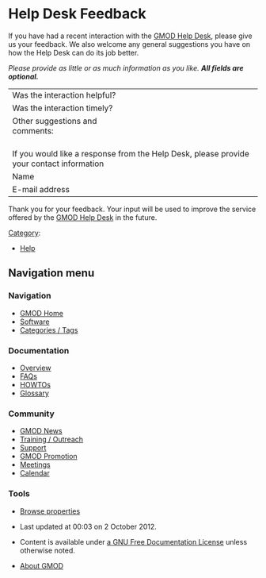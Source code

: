



<span id="top"></span>




# <span dir="auto">Help Desk Feedback</span>









If you have had a recent interaction with the [GMOD Help
Desk](GMOD_Help_Desk "GMOD Help Desk"), please give us your feedback. We
also welcome any general suggestions you have on how the Help Desk can
do its job better.

*Please provide as little or as much information as you like. **All
fields are optional.***

<table class="wikitable">
<colgroup>
<col style="width: 50%" />
<col style="width: 50%" />
</colgroup>
<tbody>
<tr class="odd">
<td>Was the interaction helpful?</td>
<td></td>
</tr>
<tr class="even">
<td>Was the interaction timely?</td>
<td></td>
</tr>
<tr class="odd">
<td>Other suggestions and comments:</td>
<td></td>
</tr>
<tr class="even">
<td colspan="2"><br />
&#10;If you would like a response from the Help Desk, please provide your
contact information</td>
</tr>
<tr class="odd">
<td>Name</td>
<td></td>
</tr>
<tr class="even">
<td>E-mail address</td>
<td></td>
</tr>
</tbody>
</table>

Thank you for your feedback. Your input will be used to improve the
service offered by the [GMOD Help Desk](GMOD_Help_Desk "GMOD Help Desk")
in the future.




[Category](Special%3ACategories "Special%3ACategories"):

- [Help](Category%3AHelp "Category%3AHelp")






## Navigation menu






### 





### Navigation



- <span id="n-GMOD-Home">[GMOD Home](Main_Page)</span>
- <span id="n-Software">[Software](GMOD_Components)</span>
- <span id="n-Categories-.2F-Tags">[Categories /
  Tags](Categories)</span>




### Documentation



- <span id="n-Overview">[Overview](Overview)</span>
- <span id="n-FAQs">[FAQs](Category%3AFAQ)</span>
- <span id="n-HOWTOs">[HOWTOs](Category%3AHOWTO)</span>
- <span id="n-Glossary">[Glossary](Glossary)</span>




### Community



- <span id="n-GMOD-News">[GMOD News](GMOD_News)</span>
- <span id="n-Training-.2F-Outreach">[Training /
  Outreach](Training_and_Outreach)</span>
- <span id="n-Support">[Support](Support)</span>
- <span id="n-GMOD-Promotion">[GMOD Promotion](GMOD_Promotion)</span>
- <span id="n-Meetings">[Meetings](Meetings)</span>
- <span id="n-Calendar">[Calendar](Calendar)</span>




### Tools

- <span id="t-smwbrowselink"><a href="Special%3ABrowse/Help_Desk_Feedback" rel="smw-browse">Browse
  properties</a></span>



- <span id="footer-info-lastmod">Last updated at 00:03 on 2 October
  2012.</span>
<!-- - <span id="footer-info-viewcount">17,715 page views.</span> -->
- <span id="footer-info-copyright">Content is available under
  <a href="http://www.gnu.org/licenses/fdl-1.3.html" class="external"
  rel="nofollow">a GNU Free Documentation License</a> unless otherwise
  noted.</span>

<!-- -->

- <span id="footer-places-about">[About
  GMOD](GMOD%3AAbout "GMOD%3AAbout")</span>

<!-- -->




